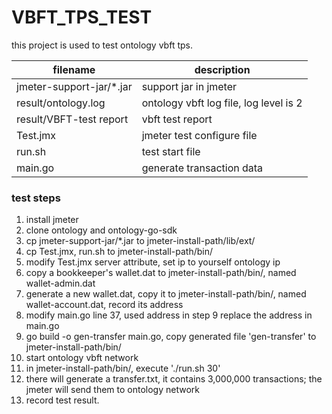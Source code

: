 # VBFT_TPS_TEST

this project is used to test ontology vbft tps.

filename|description
------|--------|
jmeter-support-jar/*.jar|support jar in jmeter
result/ontology.log|ontology vbft log file, log level is 2
result/VBFT-test report | vbft test report
Test.jmx|jmeter test configure file
run.sh|test start file
main.go|generate transaction data

### test steps
1. install jmeter
2. clone ontology and ontology-go-sdk
3. cp jmeter-support-jar/*.jar to jmeter-install-path/lib/ext/
4. cp Test.jmx, run.sh to jmeter-install-path/bin/
5. modify Test.jmx server attribute, set ip to yourself ontology ip
6. copy a bookkeeper's wallet.dat to jmeter-install-path/bin/, named wallet-admin.dat
7. generate a new wallet.dat, copy it to jmeter-install-path/bin/, named wallet-account.dat, record its address
8. modify main.go line 37, used address in step 9 replace the address in main.go
9. go build -o gen-transfer main.go, copy generated file 'gen-transfer' to jmeter-install-path/bin/
10. start ontology vbft network
11. in jmeter-install-path/bin/, execute './run.sh 30'
12. there will generate a transfer.txt, it contains 3,000,000 transactions; the jmeter will send them to ontology network
13. record test result.
